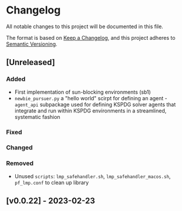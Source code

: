 # Changelog

All notable changes to this project will be documented in this file.

The format is based on [Keep a Changelog](https://keepachangelog.com/en/1.0.0/),
and this project adheres to [Semantic Versioning](https://semver.org/spec/v2.0.0.html).

## [Unreleased]

### Added

- First implementation of sun-blocking environments (sb1) 
- `newbie_pursuer.py` a "hello world" scirpt for defining an agent
-`agent_api` subpackage used for defining KSPDG solver agents that integrate and run within KSPDG environments in a streamlined, systematic fashion

### Fixed

### Changed

### Removed

- Unused `scripts`: `lmp_safehandler.sh`, `lmp_safehandler_macos.sh`, `pf_lmp.conf` to clean up library

## [v0.0.22] - 2023-02-23